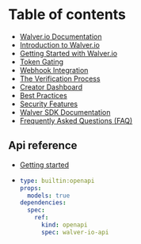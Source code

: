 # Table of contents

* [Walver.io Documentation](README.md)
* [Introduction to Walver.io](introduction.md)
* [Getting Started with Walver.io](getting-started.md)
* [Token Gating](token-gating.md)
* [Webhook Integration](webhook-integration.md)
* [The Verification Process](verification-process.md)
* [Creator Dashboard](creator-dashboard.md)
* [Best Practices](best-practices.md)
* [Security Features](security-features.md)
* [Walver SDK Documentation](sdk-documentation.md)
* [Frequently Asked Questions (FAQ)](faq.md)

## Api reference

* [Getting started](api-reference/api-reference.md)
* ```yaml
  type: builtin:openapi
  props:
    models: true
  dependencies:
    spec:
      ref:
        kind: openapi
        spec: walver-io-api
  ```
